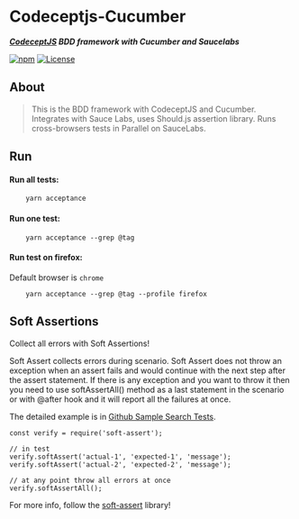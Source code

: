 # Codeceptjs-Cucumber

***[CodeceptJS](https://codecept.io/) BDD framework with Cucumber and Saucelabs***

[![npm](https://img.shields.io/npm/v/codeceptjs-cucumber.svg)](https://www.npmjs.com/package/codeceptjs-cucumber) [![License](https://img.shields.io/npm/l/codeceptjs-cucumber.svg)](LICENSE)

## About

> This is the BDD framework with CodeceptJS and Cucumber. Integrates with Sauce Labs, uses Should.js assertion library. Runs cross-browsers tests in Parallel on SauceLabs.

## Run

#### Run all tests:
```nashorn js
    yarn acceptance
```

#### Run one test:
```nashorn js
    yarn acceptance --grep @tag
```

#### Run test on firefox:
Default browser is `chrome`

```nashorn js
    yarn acceptance --grep @tag --profile firefox
```


## Soft Assertions

Collect all errors with Soft Assertions!

Soft Assert collects errors during scenario. Soft Assert does not throw an exception when an assert fails and would continue with the next step after the assert statement.
If there is any exception and you want to throw it then you need to use softAssertAll() method as a last statement in the scenario or with @after hook and it will report all the failures at once.

The detailed example is in [Github Sample Search Tests](https://github.com/gkushang/codeceptjs-bdd/blob/develop/packages/codeceptjs-cucumber/acceptance/steps/search/github.steps.js#L17).

```nashorn js
const verify = require('soft-assert');

// in test
verify.softAssert('actual-1', 'expected-1', 'message');
verify.softAssert('actual-2', 'expected-2', 'message');

// at any point throw all errors at once
verify.softAssertAll();
```
For more info, follow the [soft-assert](https://www.npmjs.com/package/soft-assert) library!
